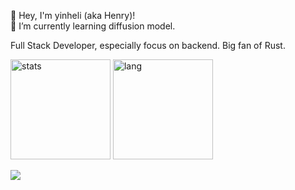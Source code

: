 👋 Hey, I'm yinheli (aka Henry)!  
🌱 I’m currently learning diffusion model.

Full Stack Developer, especially focus on backend. Big fan of Rust.

<img src="https://github-readme-stats-yinheli.vercel.app/api?username=yinheli&show_icons=true&count_private=true&hide_title=true&theme=radical&_v1" alt="stats" height="160" /> <img src="https://github-readme-stats-yinheli.vercel.app/api/top-langs/?username=yinheli&langs_count=8&layout=compact&hide_title=true&hide=html,css,groff,tex,hiveql,Jupyter%20Notebook&theme=radical&_v2" alt="lang" height="160" />

![](https://komarev.com/ghpvc/?username=yinheli)
